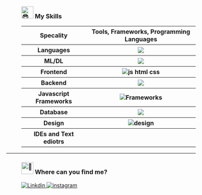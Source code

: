 
<dir>
  <h3> <picture>
  <source srcset="https://fonts.gstatic.com/s/e/notoemoji/latest/1f60e/512.webp" type="image/webp">
  <img src="https://fonts.gstatic.com/s/e/notoemoji/latest/1f60e/512.gif" alt="😎" width="32" height="32">
</picture>  My Skills</h3>
  <table>
    <tr>
      <th>Specality</th>
      <th>Tools, Frameworks, Programming Languages</th>
    </tr>
    <tr>
      <th>Languages</th>
      <th> <img src="https://skillicons.dev/icons?i=py"></th>
    </tr>
    <tr>
      <th>ML/DL</th>
      <th> <img src="https://skillicons.dev/icons?i=tensorflow"></th>
    </tr>
    <tr>
    <th>Frontend</th>
    <th>
      <img src="https://skillicons.dev/icons?i=js,html,css" alt="js html css" >
    </th>
 </tr>
    <tr>
      <th>Backend</th>
      <th><img src="https://skillicons.dev/icons?i=nodejs,flask" ></th>
    </tr>
    <tr>
      <th>Javascript Frameworks</th>
      <th>
        <img src="https://skillicons.dev/icons?i=react" alt="Frameworks" >
      </th>
    </tr>
    <tr>
      <th>Database</th>
      <th><img src="https://skillicons.dev/icons?i=mysql,postgres"></th>
    </tr>
    <tr>
      <th>Design</th>
      <th>
      <img src="https://skillicons.dev/icons?i=blender,figma,ps,ai" alt="design" >
      </th>
    </tr>
    <tr>
      <th>IDEs and Text ediotrs</th>
      <th>
        <img src="https://skillicons.dev/icons?i=vim,vscode,pycharm,androidstudio" alt="" >
        <img src="" alt="" >
      </th>
    </tr>
  </table>
</dir>
<hr>
<dir>
<h3><picture>
  <source srcset="https://fonts.gstatic.com/s/e/notoemoji/latest/1f9d0/512.webp" type="image/webp">
  <img src="https://fonts.gstatic.com/s/e/notoemoji/latest/1f9d0/512.gif" alt="🧐" width="32" height="32">
</picture>  Where can you find me?</h3>
<a href="https://www.linkedin.com/in/sanju-saran-k/">
    <img src="https://skillicons.dev/icons?i=linkedin" alt="Linkdin" "> 
</a>
<a href="">
    <img src="https://skillicons.dev/icons?i=instagram" alt="instagram" "> 
</a>
  
</dir>

